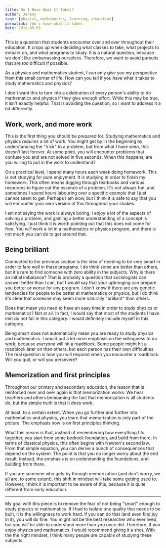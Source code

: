```yaml
---
title: Do I Have What It Takes?
author: Jeremy
tags: [physics, mathematics, learning, education]
permalink: /do-i-have-what-it-takes
date: 2019-05-03
---
```


This is a question that students encounter over and over throughout their education. It crops up when deciding what classes to take, what projects to embark on, and what programs to study. It is a natural question, because we don't like embarrassing ourselves. Therefore, we want to avoid pursuits that are *too* difficult if possible.

As a physics and mathematics student, I can only give you my perspective from this small corner of life. How can you tell if you have what it takes to study mathematics and physics?

I don't want this to turn into a celebration of every person's ability to do mathematics and physics if they give enough effort. While this may be true, it isn't exactly helpful. That is avoiding the question, so I want to address it a bit differently.

## Work, work, and more work
This is the first thing you should be prepared for. Studying mathematics and physics *requires* a lot of work. You might get by in the beginning by understanding the "trick" to a problem, but from what I have seen, this doesn't last forever. At some point, you will encounter problems that confuse you and are not solved in five seconds. When this happens, are you willing to put in the work to understand?

On a practical level, I spend many hours each week doing homework. This is not studying for pure enjoyment. It is studying in order to finish my homework. This often means digging through textbooks and various resources to figure out the essence of a problem. It's not always fun, and sometimes I spend hours labouring over a specific example that I just cannot seem to get. Perhaps I am slow, but I think it is safe to say that you will encounter your own version of this throughout your studies.

I am not saying the work is always boring. I enjoy a lot of the aspects of solving a problem, and gaining a better understanding of a concept is satisfying. I just think it is worth pointing out that this does not come for free. You *will* work a lot in a mathematics or physics program, and there is not much you can do to get around that.

## Being brilliant
Connected to the previous section is the idea of needing to be very smart in order to fare well in these programs. I do think some are better than others, but it's rare to find someone with zero ability in the subjects. Why is there an initial imbalance? That is probably a question that sociologists can answer better than I can, but I would say that your upbringing can prepare you better or worse for any program. I don't know if there are any genetic tendencies for people to be better at mathematics or physics, but I do think it's clear that someone may seem more naturally "brilliant" than others.

Does that mean you need to have an easy time in order to study physics or mathematics? Not at all. In fact, I would say that most of the students I have met do not fall in this category. I would definitely include myself in this category.

Being smart does not automatically mean you are ready to study physics and mathematics. I would put a lot more emphasis on the willingness to do work, because *everyone* will hit a roadblock. Some people might hit a roadblock later on than others, but each person has their own difficulties. The real question is how you will respond when you encounter a roadblock. Will you quit, or will you persevere?

## Memorization and first principles
Throughout our primary and secondary education, the lesson that is reinforced over and over again is that memorization works. We hear teachers and others bemoaning the fact that memorization is all students do, but the simple truth is that it *does* work.

At least, to a certain extent. When you go further and further into mathematics and physics, you learn that memorization is only part of the picture. The emphasis now is on first principles thinking.

What this means is that, instead of remembering how everything fits together, you start from some bedrock foundation, and build from there. In terms of classical physics, this often begins with Newton's second law. From that simple equation, you can derive a bunch of consequences that depend on the system. The point is that you no longer worry about the end result. Instead, the emphasis is on understanding the foundations, and building from there.

If you are someone who gets by through memorization (and don't worry, we all are, to some extent), this shift in mindset will take some getting used to. However, I think it is important to be aware of this, because it is quite different from early education.

---

My goal with this piece is to remove the fear of not being "smart" enough to study physics or mathematics. If I had to isolate one quality that needs to be built, it is the willingness to work hard. If you can do that (and even find joy in it), you will do fine. You might not be the best researcher who ever lived, but you *will* be able to understand more than you once did. Therefore, if you enjoy physics and mathematics, I would recommend giving it a shot. With the the right mindset, I think many people are capable of studying these subjects.
